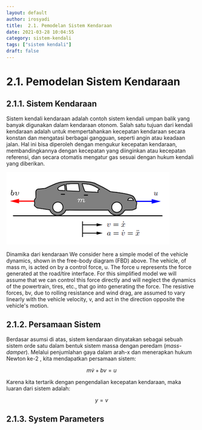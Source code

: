 ```yaml
---
layout: default
author: irosyadi
title:  2.1. Pemodelan Sistem Kendaraan
date: 2021-03-28 10:04:55
category: sistem-kendali
tags: ["sistem kendali"]
draft: false
---
```


# 2.1. Pemodelan Sistem Kendaraan

## 2.1.1. Sistem Kendaraan

Sistem kendali kendaraan adalah contoh sistem kendali umpan balik yang banyak digunakan dalam kendaraan otonom. Salah satu tujuan dari kendali kendaraan adalah untuk mempertahankan kecepatan kendaraan secara konstan dan mengatasi berbagai gangguan, seperti angin atau keadaan jalan. Hal ini bisa diperoleh dengan mengukur kecepatan kendaraan, membandingkannya dengan kecepatan yang diinginkan atau kecepatan referensi, dan secara otomatis mengatur gas sesuai dengan hukum kendali yang diberikan.

![](https://raw.githubusercontent.com/irosyadi/vnote.image/master/1616900791_20210328100507201_19989.png)

Dinamika dari kendaraan We consider here a simple model of the vehicle dynamics, shown in the free-body diagram (FBD) above. The vehicle, of mass m, is acted on by a control force, u. The force u represents the force generated at the road/tire interface. For this simplified model we will assume that we can control this force directly and will neglect the dynamics of the powertrain, tires, etc., that go into generating the force. The resistive forces, bv, due to rolling resistance and wind drag, are assumed to vary linearly with the vehicle velocity, v, and act in the direction opposite the vehicle's motion.

## 2.1.2. Persamaan Sistem

Berdasar asumsi di atas, sistem kendaraan dinyatakan sebagai sebuah sistem orde satu dalam bentuk sistem massa dengan peredam (_mass-damper_). Melalui penjumlahan gaya dalam arah-x dan menerapkan hukum Newton ke-2 , kita mendapatkan persamaan sistem:

$$
m \dot{v} + b v = u
$$

Karena kita tertarik dengan pengendalian kecepatan kendaraan, maka luaran dari sistem adalah:

$$
y = v
$$

## 2.1.3. System Parameters

